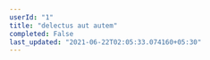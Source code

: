 ```yaml
---
userId: "1"
title: "delectus aut autem"
completed: False
last_updated: "2021-06-22T02:05:33.074160+05:30"
---
```

